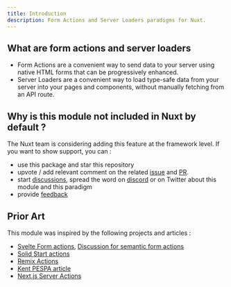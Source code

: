 ```yaml
---
title: Introduction
description: Form Actions and Server Loaders paradigms for Nuxt.
---
```


## What are form actions and server loaders

- Form Actions are a convenient way to send data to your server using native HTML forms that can be progressively enhanced.
- Server Loaders are a convenient way to load type-safe data from your server into your pages and components, without manually fetching from an API route.

## Why is this module not included in Nuxt by default ?

The Nuxt team is considering adding this feature at the framework level. If you want to show support, you can :

- use this package and star this repository
- upvote / add relevant comment on the related [issue](https://github.com/nuxt/nuxt/issues/20649) and [PR](https://github.com/nuxt/nuxt/pull/20852).
- start [discussions](https://github.com/nuxt/nuxt/discussions), spread the word on [discord](https://discord.com/invite/nuxt) or on Twitter about this module and this paradigm
- provide [feedback](https://github.com/Hebilicious/form-actions-nuxt/discussions)

## Prior Art

This module was inspired by the following projects and articles :

- [Svelte Form actions](https://kit.svelte.dev/docs/form-actions), [Discussion for semantic form actions](https://github.com/sveltejs/kit/discussions/5875)
- [Solid Start actions](https://start.solidjs.com/core-concepts/actions)
- [Remix Actions](https://remix.run/docs/en/main/route/action)
- [Kent PESPA article](https://www.epicweb.dev/the-webs-next-transition)
- [Next.js Server Actions](https://nextjs.org/docs/app/building-your-application/data-fetching/server-actions)
